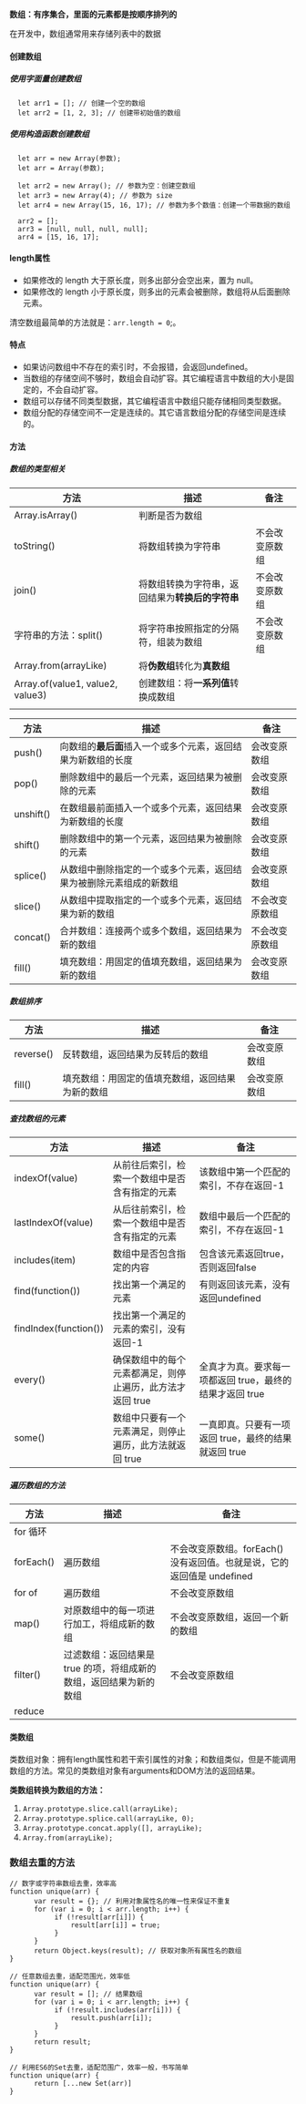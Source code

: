**数组：有序集合，里面的元素都是按顺序排列的**

在开发中，数组通常用来存储列表中的数据

#### 创建数组

##### 使用字面量创建数组
```
  let arr1 = []; // 创建一个空的数组
  let arr2 = [1, 2, 3]; // 创建带初始值的数组
```

##### 使用构造函数创建数组
```
  let arr = new Array(参数);
  let arr = Array(参数);

  let arr2 = new Array(); // 参数为空：创建空数组
  let arr3 = new Array(4); // 参数为 size
  let arr4 = new Array(15, 16, 17); // 参数为多个数值：创建一个带数据的数组

  arr2 = [];
  arr3 = [null, null, null, null];
  arr4 = [15, 16, 17];
```

#### length属性
- 如果修改的 length 大于原长度，则多出部分会空出来，置为 null。
- 如果修改的 length 小于原长度，则多出的元素会被删除，数组将从后面删除元素。

清空数组最简单的方法就是：`arr.length = 0`;。

#### 特点
- 如果访问数组中不存在的索引时，不会报错，会返回undefined。
- 当数组的存储空间不够时，数组会自动扩容。其它编程语言中数组的大小是固定的，不会自动扩容。
- 数组可以存储不同类型数据，其它编程语言中数组只能存储相同类型数据。
- 数组分配的存储空间不一定是连续的。其它语言数组分配的存储空间是连续的。

#### 方法

##### 数组的类型相关
| 方法 | 描述 | 备注 |
| --- | --- | --- |
|Array.isArray()  | 判断是否为数组|
|toString() | 将数组转换为字符串 | 不会改变原数组 |
| join() |  将数组转换为字符串，返回结果为**转换后的字符串**| 不会改变原数组 |
|字符串的方法：split() | 将字符串按照指定的分隔符，组装为数组 | 不会改变原数组 |
| Array.from(arrayLike) |将**伪数组**转化为**真数组**| 
|Array.of(value1, value2, value3)| 创建数组：将**一系列值**转换成数组 |
|  |  |  |


| 方法 | 描述 | 备注 |
| --- | --- | --- |
|push()  | 向数组的**最后面**插入一个或多个元素，返回结果为新数组的长度|会改变原数组
|pop() | 删除数组中的最后一个元素，返回结果为被删除的元素 | 会改变原数组 |
|unshift()|在数组最前面插入一个或多个元素，返回结果为新数组的长度| 会改变原数组 |
|shift()| 删除数组中的第一个元素，返回结果为被删除的元素 | 会改变原数组 |
|splice()|从数组中删除指定的一个或多个元素，返回结果为被删除元素组成的新数组| 会改变原数组
|slice()| 从数组中提取指定的一个或多个元素，返回结果为新的数组 |	不会改变原数组
| concat() | 合并数组：连接两个或多个数组，返回结果为新的数组 | 不会改变原数组 |
| fill()| 填充数组：用固定的值填充数组，返回结果为新的数组| 会改变原数组 |

##### 数组排序
| 方法 | 描述 | 备注 |
| --- | --- | --- |
| reverse() | 反转数组，返回结果为反转后的数组| 会改变原数组 |
| fill()| 填充数组：用固定的值填充数组，返回结果为新的数组| 会改变原数组 |


##### 查找数组的元素
| 方法 | 描述 | 备注 |
| --- | --- | --- |
| indexOf(value) | 从前往后索引，检索一个数组中是否含有指定的元素 |该数组中第一个匹配的索引，不存在返回-1|
| lastIndexOf(value)|从后往前索引，检索一个数组中是否含有指定的元素|数组中最后一个匹配的索引，不存在返回-1|
|includes(item)|数组中是否包含指定的内容|包含该元素返回true，否则返回false|
|find(function())|找出第一个满足的元素|有则返回该元素，没有返回undefined|
|findIndex(function())|找出第一个满足的元素的索引，没有返回-1|
| every()|确保数组中的每个元素都满足，则停止遍历，此方法才返回 true|全真才为真。要求每一项都返回 true，最终的结果才返回 true|
|some()|数组中只要有一个元素满足，则停止遍历，此方法就返回 true	|一真即真。只要有一项返回 true，最终的结果就返回 true

##### 遍历数组的方法

| 方法 | 描述 | 备注 |
| --- | --- | --- |
|for 循环||
|forEach()|遍历数组|不会改变原数组。forEach() 没有返回值。也就是说，它的返回值是 undefined
|for of|遍历数组|不会改变原数组
|map()|对原数组中的每一项进行加工，将组成新的数组|不会改变原数组，返回一个新的数组
|filter()|过滤数组：返回结果是 true 的项，将组成新的数组，返回结果为新的数组|不会改变原数组
|reduce||


#### 类数组
类数组对象：拥有length属性和若干索引属性的对象；和数组类似，但是不能调用数组的方法。常见的类数组对象有arguments和DOM方法的返回结果。

**类数组转换为数组的方法：**
1. `Array.prototype.slice.call(arrayLike);`
2. `Array.prototype.splice.call(arrayLike, 0);`
3. `Array.prototype.concat.apply([], arrayLike);`
4. `Array.from(arrayLike);`


### 数组去重的方法
```
// 数字或字符串数组去重，效率高
function unique(arr) {
      var result = {}; // 利用对象属性名的唯一性来保证不重复
      for (var i = 0; i < arr.length; i++) {
           if (!result[arr[i]]) {
               result[arr[i]] = true;
           }
      }
      return Object.keys(result); // 获取对象所有属性名的数组
}

// 任意数组去重，适配范围光，效率低
function unique(arr) {
      var result = []; // 结果数组
      for (var i = 0; i < arr.length; i++) {
           if (!result.includes(arr[i])) {
               result.push(arr[i]);
           }
      }
      return result;
}

// 利用ES6的Set去重，适配范围广，效率一般，书写简单
function unique(arr) {
      return [...new Set(arr)]
}
```